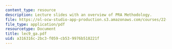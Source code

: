 ```yaml
---
content_type: resource
description: Lecture slides with an overview of PRA Methodology.
file: https://ol-ocw-studio-app-production.s3.amazonaws.com/courses/22-39-integration-of-reactor-design-operations-and-safety-fall-2006/a316316c2bc3f059cb539976b518221f_lec9_ga.pdf
file_type: application/pdf
resourcetype: Document
title: lec9_ga.pdf
uid: a316316c-2bc3-f059-cb53-9976b518221f
---
```

